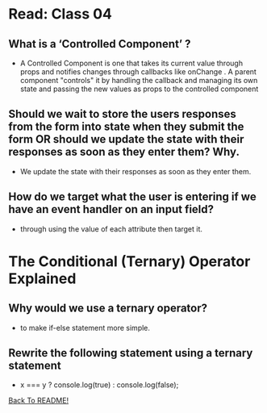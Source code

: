 # Read: Class 04

## What is a ‘Controlled Component’ ?

* A Controlled Component is one that takes its current value through props and notifies changes through callbacks like onChange . A parent component "controls" it by handling the callback and managing its own state and passing the new values as props to the controlled component

## Should we wait to store the users responses from the form into state when they submit the form OR should we update the state with their responses as soon as they enter them? Why.

* We update the state with their responses as soon as they enter them.

## How do we target what the user is entering if we have an event handler on an input field?

* through using the value of each attribute then target it.

# The Conditional (Ternary) Operator Explained

## Why would we use a ternary operator?

* to make if-else statement more simple.

## Rewrite the following statement using a ternary statement

* x === y ? console.log(true) : console.log(false);

[Back To README!](https://yousefabujalboush.github.io/reading-notes/)
